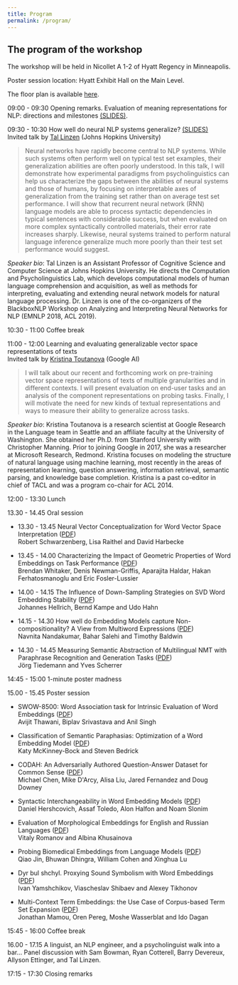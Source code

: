 ```yaml
---
title: Program
permalink: /program/
---
```


## <span class="time"> The program of the workshop </span>

The workshop will be held in Nicollet A 1-2 of Hyatt Regency in Minneapolis. 

Poster session location: Hyatt Exhibit Hall on the Main Level.

The floor plan is available [here](2019-NAACL-Minneapolis-Floorplans.pdf).


<span class="time"> 09:00 - 09:30</span> Opening remarks. Evaluation of meaning representations for NLP: directions and milestones [<span class="hl">(SLIDES)</span>](RepEval2019_IntroductoryRemarks.pdf). 

<span class="time"> 09:30 - 10:30</span> <span class="hl">How well do neural NLP systems generalize? [(SLIDES)](http://tallinzen.net/media/papers/linzen_repeval_2019_slides.pdf) </span> <br/> Invited talk by [Tal Linzen](http://tallinzen.net/) (Johns Hopkins University) 

> Neural networks have rapidly become central to NLP systems. While such systems often perform well on typical test set examples, their generalization abilities are often poorly understood. In this talk, I will demonstrate how experimental paradigms from psycholinguistics can help us characterize the gaps between the abilities of neural systems and those of humans, by focusing on interpretable axes of generalization from the training set rather than on average test set performance. I will show that recurrent neural network (RNN) language models are able to process syntactic dependencies in typical sentences with considerable success, but when evaluated on more complex syntactically controlled materials, their error rate increases sharply. Likewise, neural systems trained to perform natural language inference generalize much more poorly than their test set performance would suggest.

*Speaker bio*: Tal Linzen is an Assistant Professor of Cognitive Science and Computer Science at Johns Hopkins University. He directs the Computation and Psycholinguistics Lab, which develops computational models of human language comprehension and acquisition, as well as methods for interpreting, evaluating and extending neural network models for natural language processing. Dr. Linzen is one of the co-organizers of the BlackboxNLP Workshop on Analyzing and Interpreting Neural Networks for NLP (EMNLP 2018, ACL 2019).

<span class="time"> 10:30 - 11:00</span> Coffee break 

<span class="time"> 11:00 - 12:00</span> <span class="hl">
Learning and evaluating generalizable vector space representations of texts</span> <br/> Invited talk by [Kristina Toutanova](http://kristinatoutanova.com/) (Google AI) 

> I will talk about our recent and forthcoming work on pre-training vector space representations of texts of multiple granularities and in different contexts.  I will present evaluation on end-user tasks and an analysis of the component representations on probing tasks. Finally, I will motivate the need for new kinds of textual representations and ways to measure their ability to generalize across tasks.

*Speaker bio*: Kristina Toutanova is a research scientist at Google Research in the  Language team in Seattle and an affiliate faculty at the University of Washington. She obtained her Ph.D. from Stanford University with Christopher Manning. Prior to joining Google in 2017, she was a researcher at Microsoft Research, Redmond. Kristina focuses on modeling the structure of natural language using machine learning, most recently in the areas of representation learning, question answering, information retrieval, semantic parsing, and knowledge base completion. Kristina is a past co-editor in chief of TACL and was a program co-chair for ACL 2014.

<span class="time"> 12:00 - 13:30</span> Lunch 

<span class="time"> 13.30 - 14.45</span> Oral session

 - <span class="time"> 13.30 - 13.45</span> <span class="hl">Neural Vector Conceptualization for Word Vector Space Interpretation</span> ([PDF](https://www.aclweb.org/anthology/W19-2001))<br/>
    Robert Schwarzenberg, Lisa Raithel and David Harbecke 

 - <span class="time"> 13.45 - 14.00</span> <span class="hl">Characterizing the Impact of Geometric Properties of Word Embeddings on Task Performance</span> ([PDF](https://www.aclweb.org/anthology/W19-2002))<br/>
    Brendan Whitaker, Denis Newman-Griffis, Aparajita Haldar, Hakan Ferhatosmanoglu and Eric Fosler-Lussier 

 - <span class="time"> 14.00 - 14.15</span> <span class="hl">The Influence of Down-Sampling Strategies on SVD Word Embedding Stability</span> ([PDF](https://www.aclweb.org/anthology/W19-2003))<br/>
    Johannes Hellrich, Bernd Kampe and Udo Hahn 

 - <span class="time"> 14.15 - 14.30</span> <span class="hl">How well do Embedding Models capture Non-compositionality? A View from Multiword Expressions</span> ([PDF](https://www.aclweb.org/anthology/W19-2004))<br/>
    Navnita Nandakumar, Bahar Salehi and Timothy Baldwin 

 - <span class="time"> 14.30 - 14.45</span> <span class="hl">Measuring Semantic Abstraction of Multilingual NMT with Paraphrase Recognition and Generation Tasks</span> ([PDF](https://www.aclweb.org/anthology/W19-2005))<br/>
   Jörg Tiedemann and Yves Scherrer 

<span class="time"> 14:45 - 15:00</span> 1-minute poster madness  

<span class="time"> 15.00 - 15.45</span> Poster session

 - <span class="hl">SWOW-8500: Word Association task for Intrinsic Evaluation of Word Embeddings</span> ([PDF](https://www.aclweb.org/anthology/W19-2006)) <br/>
    Avijit Thawani, Biplav Srivastava and Anil Singh 

- <span class="hl">Classification of Semantic Paraphasias: Optimization of a Word Embedding Model</span> ([PDF](https://www.aclweb.org/anthology/W19-2007))<br/>
   Katy McKinney-Bock and Steven Bedrick 

 - <span class="hl">CODAH: An Adversarially Authored Question-Answer Dataset for Common Sense</span> ([PDF](https://www.aclweb.org/anthology/W19-2008))<br/>
    Michael Chen, Mike D'Arcy, Alisa Liu, Jared Fernandez and  Doug Downey

 - <span class="hl">Syntactic Interchangeability in Word Embedding Models</span> ([PDF](https://www.aclweb.org/anthology/W19-2009))<br/>
    Daniel Hershcovich, Assaf Toledo, Alon Halfon and Noam Slonim 

 - <span class="hl">Evaluation of Morphological Embeddings for English and Russian Languages</span> ([PDF](https://www.aclweb.org/anthology/W19-2010))<br/>
    Vitaly Romanov and Albina Khusainova 

 - <span class="hl">Probing Biomedical Embeddings from Language Models</span> ([PDF](https://www.aclweb.org/anthology/W19-2011))<br/>
    Qiao Jin, Bhuwan Dhingra, William Cohen and Xinghua Lu 

 - <span class="hl">Dyr bul shchyl. Proxying Sound Symbolism with Word Embeddings</span> ([PDF](https://www.aclweb.org/anthology/W19-2012))<br/>
    Ivan Yamshchikov, Viascheslav Shibaev and Alexey Tikhonov 

 - <span class="hl">Multi-Context Term Embeddings: the Use Case of Corpus-based Term Set Expansion</span> ([PDF](https://www.aclweb.org/anthology/W19-2013))<br/>
    Jonathan Mamou, Oren Pereg, Moshe Wasserblat and Ido Dagan 

<span class="time"> 15:45 - 16:00</span> Coffee break 

<span class="time"> 16.00 - 17.15</span> <span class="hl">A linguist, an NLP engineer, and a psycholinguist walk into a bar...</span> Panel discussion with Sam Bowman, Ryan Cotterell, Barry Devereux, Allyson Ettinger, and Tal Linzen. 

<span class="time"> 17:15 - 17:30</span> Closing remarks 
